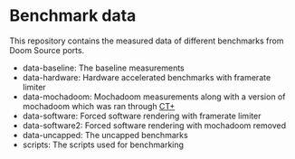 # Benchmark data
This repository contains the measured data of different benchmarks from Doom Source ports.

* data-baseline: The baseline measurements
* data-hardware: Hardware accelerated benchmarks with framerate limiter
* data-mochadoom: Mochadoom measurements along with a version of mochadoom which was ran through [CT+](https://energycollections.github.io/)
* data-software: Forced software rendering with framerate limiter
* data-software2: Forced software rendering with mochadoom removed
* data-uncapped: The uncapped benchmarks
* scripts: The scripts used for benchmarking